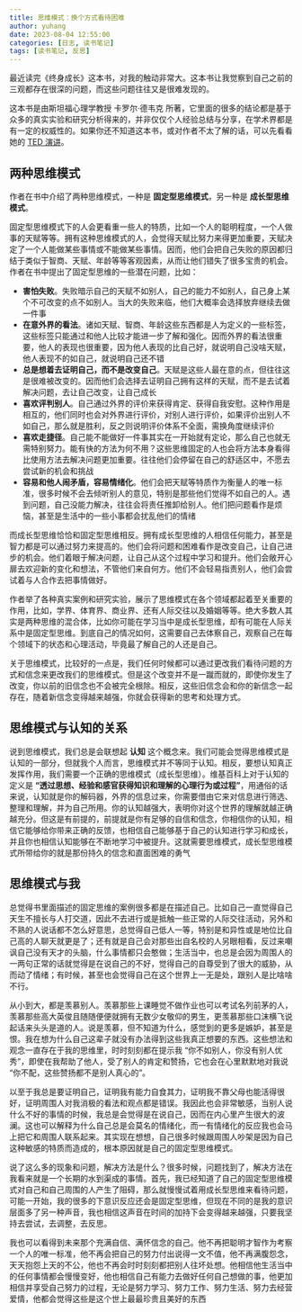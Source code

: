 ```yaml
---
title: 思维模式：换个方式看待困难
author: yuhang
date: 2023-08-04 12:55:00
categories: [日志, 读书笔记]
tags: [读书笔记, 反思]
---
```


最近读完《终身成长》这本书，对我的触动非常大。这本书让我觉察到自己之前的三观都存在很深的问题，而这些问题往往又是很难发现的。

这本书是由斯坦福心理学教授 卡罗尔·德韦克 所著，它里面的很多的结论都是基于众多的真实实验和研究分析得来的，并非仅仅个人经验总结与分享，在学术界都是有一定的权威性的。如果你还不知道这本书，或对作者不太了解的话，可以先看看她的 [TED 演讲](https://www.bilibili.com/video/BV1ye411W7vw/)。

## 两种思维模式

作者在书中介绍了两种思维模式，一种是 **固定型思维模式**，另一种是 **成长型思维模式**。

固定型思维模式下的人会更看重一些人的特质，比如一个人的聪明程度，一个人做事的天赋等等。拥有这种思维模式的人，会觉得天赋比努力来得更加重要，天赋决定了一个人能做某些事情或不能做某些事情。因而，他们会把自己失败的原因都归结于类似于智商、天赋、年龄等等客观因素，从而让他们错失了很多宝贵的机会。作者在书中提出了固定型思维的一些潜在问题，比如：

- **害怕失败**。失败暗示自己的天赋不如别人，自己的能力不如别人，自己身上某个不可改变的点不如别人。当大的失败来临，他们大概率会选择放弃继续去做一件事
- **在意外界的看法**。诸如天赋、智商、年龄这些东西都是人为定义的一些标签，这些标签只能通过和他人比较才能进一步了解和强化。因而外界的看法很重要，他人的表现也很重要，因为他人表现的比自己好，就说明自己没啥天赋，他人表现不的如自己，就说明自己还不错
- **总是想着去证明自己，而不是改变自己**。天赋是这些人最在意的点，但往往这是很难被改变的。因而他们会选择去证明自己拥有这样的天赋，而不是去试着解决问题，去让自己改变，让自己成长
- **喜欢评判别人**。自己通过外界的评价来获得肯定、获得自我安慰。这种作用是相互的，他们同时也会对外界进行评价，对别人进行评价，如果评价出别人不如自己，那么就是胜利，反之则说明评价体系不全面，需换角度继续评价
- **喜欢走捷径**。自己能不能做好一件事其实在一开始就有定论，那么自己也就无需特别努力。能有快的方法为何不用？这些思维固定的人也会将方法本身看得比使用方法去解决问题更加重要。往往他们会停留在自己的舒适区中，不愿去尝试新的机会和挑战
- **容易和他人闹矛盾，容易情绪化**。他们会把天赋等特质作为衡量人的唯一标准，很多时候不会去倾听别人的意见，特别是那些他们觉得不如自己的人。遇到问题，自己没能力解决，往往会将责任推卸给别人。他们把问题看作是烦恼，甚至是生活中的一些小事都会扰乱他们的情绪

而成长型思维恰恰和固定型思维相反。拥有成长型思维的人相信任何能力，甚至是智力都是可以通过努力来提高的。他们会将问题和困难看作是改变自己，让自己进步的机会。他们着眼于解决问题，让自己从这个过程中学习和提升。他们会敞开心扉去欢迎新的变化和想法，不管他们来自何方。他们不会轻易指责别人，他们会尝试着与人合作去把事情做好。

作者举了各种真实案例和研究实验，展示了思维模式在各个领域都起着至关重要的作用，比如，学界、体育界、商业界、还有人际交往以及婚姻等等。绝大多数人其实是两种思维的混合体，比如你可能在学习当中是成长型思维，却有可能在人际关系中是固定型思维。到底自己的情况如何，这需要自己去体察自己，观察自己在每个领域下的状态和心理活动，毕竟最了解自己的人还是自己。

关于思维模式，比较好的一点是，我们任何时候都可以通过更改我们看待问题的方式和信念来更改我们的思维模式。但是这个改变并不是一蹴而就的，即使你发生了改变，你以前的旧信念也不会被完全根除。相反，这些旧信念会和你的新信念一起存在，随着新信念变得越来越强，你就会获得新的思考和处理方式。

## 思维模式与认知的关系

说到思维模式，我们总是会联想起 **认知** 这个概念来。我们可能会觉得思维模式是认知的一部分，但就我个人而言，思维模式并不等同于认知。相反，要想认知真正发挥作用，我们需要一个正确的思维模式（成长型思维）。维基百科上对于认知的定义是 **“透过思想、经验和感官获得知识和理解的心理行为或过程”**，用通俗的话来说，认知就是你的解码器，外界的信息过来，你需要借由它来对信息进行筛选、整理和理解，并为自己所用。你的认知越强大，表明你对这个世界的理解就越正确越充分。但这是有前提的，前提就是你有足够的自信和信念，你相信你的认知，相信它能够给你带来正确的反馈，也相信自己能够基于自己的认知进行学习和成长，并且你也相信认知能够在不断地学习中被提升。这就需要思维模式，成长型思维模式所带给你的就是那份持久的信念和直面困难的勇气

## 思维模式与我

总觉得书里面描述的固定思维的案例很多都是在描述自己。比如自己一直觉得自己天生不擅长与人打交道，因此不去进行或是抵触一些正常的人际交往活动，另外和不熟的人说话都不怎么好意思，总觉得自己低人一等，特别是和异性或是地位比自己高的人聊天就更是了；还有就是自己会对那些出自名校的人另眼相看，反过来嘲讽自己没有天才的头脑，什么事情都只会憨做；生活当中，也总是会因为周围人的一两句正常的话就觉得是在说自己的不好，觉得自己的自尊受到了很大的威胁，从而动了情绪；有时候，甚至也会觉得自己在这个世界上一无是处，跟别人是比啥啥不行。

从小到大，都是羡慕别人。羡慕那些上课睡觉不做作业也可以考试名列前茅的人，羡慕那些高大英俊且随随便便就拥有无数少女敬仰的男生，更羡慕那些口沫横飞说起话来头头是道的人。说是羡慕，但不知道为什么，感觉到的更多是嫉妒，甚至是恨。我在想为什么自己这辈子就没有办法得到这些我真正想要的东西。这些想法和观念一直存在于我的思维里，时时刻刻都在提示我 “你不如别人，你没有别人优秀”，即使在我帮助了他人，受了别人的肯定和赞扬，它也会在心里默默地对我说 “你不配，这些赞扬都不是别人真心的”。

以至于我总是要证明自己，证明我有能力自食其力，证明我不靠父母也能活得很好，证明周围人对我消极的看法和观点都是错误。我因此也会非常敏感，当别人说什么不好的事情的时候，我总是会觉得是在说自己，因而在内心里产生很大的波澜。这也可以解释为什么自己总是会莫名的情绪化，而一有情绪化的反应我也会马上把它和周围人联系起来。其实现在想想，自己很多时候跟周围人吵架是因为自己这种敏感的特质而造成的，根本原因就是自己的固定型思维模式。

说了这么多的现象和问题，解决方法是什么？很多时候，问题找到了，解决方法在我看来就是一个长期的水到渠成的事情。首先，我已经知道了自己的固定型思维模式对自己和自己周围的人产生了阻碍，那么就慢慢试着用成长型思维来看待问题，可能一开始，我的很多的下意识反应还会是固定型思维，但现在不同的是我的意识层面多了另一种声音，我也相信这声音在时间的加持下会变得越来越强，只要我坚持去尝试，去调整，去反思。

我也可以看得到未来那个充满自信、满怀信念的自己。他不再把聪明才智作为考察一个人的唯一标准，他不再会把自己的努力付出说得一文不值，他不再满腹怨念，天天抱怨上天的不公，他也不再会时时刻刻都把别人往坏处想。他相信他生活当中的任何事情都会慢慢变好，他也相信自己有能力去做好任何自己想做的事，他更加相信并享受自己努力的过程，无论是努力学习、努力工作、努力生活、努力去经营爱情，他都会觉得这些是这个世上最最珍贵且美好的东西

